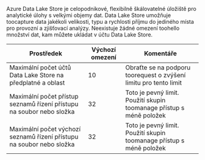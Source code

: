 Azure Data Lake Store je celopodnikové, flexibilně škálovatelné úložiště pro analytické úlohy s velkými objemy dat. Data Lake Store umožňuje toocapture data jakékoli velikosti, typu a rychlosti příjmu do jediného místa pro provozní a zjišťovací analýzy. Neexistuje žádné omezení toohello množství dat, kam můžete ukládat v účtu Data Lake Store.

| **Prostředek** | **Výchozí omezení** | **Komentáře** |
| --- | --- | --- |
| Maximální počet účtů Data Lake Store na předplatné a oblast |10 | Obraťte se na podporu toorequest o zvýšení limitu pro tento limit |
| Maximální počet přístup seznamů řízení přístupu na soubor nebo složka |32 | Toto je pevný limit. Použití skupin toomanage přístup s méně položek |
| Maximální počet výchozí seznamů řízení přístupu na soubor nebo složka |32 | Toto je pevný limit. Použití skupin toomanage přístup s méně položek |
